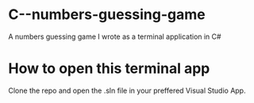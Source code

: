 # C--numbers-guessing-game
A numbers guessing game I wrote as a terminal application in C#

<h1> How to open this terminal app</h1>

Clone the repo and open the .sln file in your preffered Visual Studio App.
